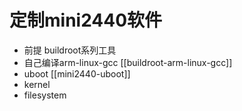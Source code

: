 # 定制mini2440软件


* 前提 buildroot系列工具
* 自己编译arm-linux-gcc [[buildroot-arm-linux-gcc]]
* uboot [[mini2440-uboot]]
* kernel
* filesystem 